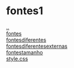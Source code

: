 # fontes1 
<a href='https://gabrielryanft.github.io/learning/cursoemvideo/htmlecss/css' target='_self' rel='prev'>..</a><br/>
<a href='https://gabrielryanft.github.io/learning/cursoemvideo/htmlecss/css/fontes1/fontes/' target='_self' rel='next'>fontes</a><br/>
<a href='https://gabrielryanft.github.io/learning/cursoemvideo/htmlecss/css/fontes1/fontesdiferentes/' target='_self' rel='next'>fontesdiferentes</a><br/>
<a href='https://gabrielryanft.github.io/learning/cursoemvideo/htmlecss/css/fontes1/fontesdiferentesexternas/' target='_self' rel='next'>fontesdiferentesexternas</a><br/>
<a href='https://gabrielryanft.github.io/learning/cursoemvideo/htmlecss/css/fontes1/fontestamanho/' target='_self' rel='next'>fontestamanho</a><br/>
<a href='https://gabrielryanft.github.io/learning/cursoemvideo/htmlecss/css/fontes1/style.css' target='_blank' rel='next'>style.css</a><br/>
